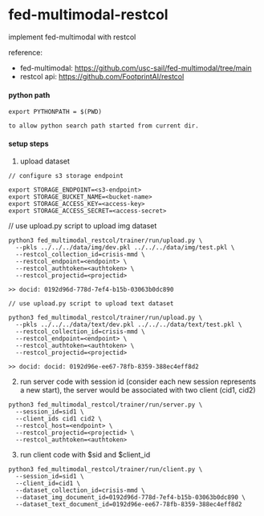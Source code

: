 # fed-multimodal-restcol
implement fed-multimodal with restcol

reference:
- fed-multimodal: https://github.com/usc-sail/fed-multimodal/tree/main
- restcol api: https://github.com/FootprintAI/restcol

#### python path

```
export PYTHONPATH = $(PWD)

to allow python search path started from current dir.
```

#### setup steps

1. upload dataset

```
// configure s3 storage endpoint

export STORAGE_ENDPOINT=<s3-endpoint>
export STORAGE_BUCKET_NAME=<bucket-name>
export STORAGE_ACCESS_KEY=<access-key>
export STORAGE_ACCESS_SECRET=<access-secret>
```

// use upload.py script to upload img dataset
```
python3 fed_multimodal_restcol/trainer/run/upload.py \
  --pkls ../../../data/img/dev.pkl ../../../data/img/test.pkl \
  --restcol_collection_id=crisis-mmd \
  --restcol_endpoint=<endpoint> \
  --restcol_authtoken=<authtoken> \
  --restcol_projectid=<projectid>

>> docid: 0192d96d-778d-7ef4-b15b-03063b0dc890

// use upload.py script to upload text dataset

python3 fed_multimodal_restcol/trainer/run/upload.py \
  --pkls ../../../data/text/dev.pkl ../../../data/text/test.pkl \
  --restcol_collection_id=crisis-mmd \
  --restcol_endpoint=<endpoint> \
  --restcol_authtoken=<authtoken> \
  --restcol_projectid=<projectid>

>> docid: docid: 0192d96e-ee67-78fb-8359-388ec4eff8d2
```

2. run server code with session id (consider each new session represents a new start), the server would be associated with two client (cid1, cid2)

```
python3 fed_multimodal_restcol/trainer/run/server.py \
  --session_id=sid1 \
  --client_ids cid1 cid2 \
  --restcol_host=<endpoint> \
  --restcol_projectid=<projectid> \
  --restcol_authtoken=<authtoken>

```

3. run client code with $sid and $client_id

```
python3 fed_multimodal_restcol/trainer/run/client.py \
  --session_id=sid1 \
  --client_id=cid1 \
  --dataset_collection_id=crisis-mmd \
  --dataset_img_document_id=0192d96d-778d-7ef4-b15b-03063b0dc890 \
  --dataset_text_document_id=0192d96e-ee67-78fb-8359-388ec4eff8d2
```
